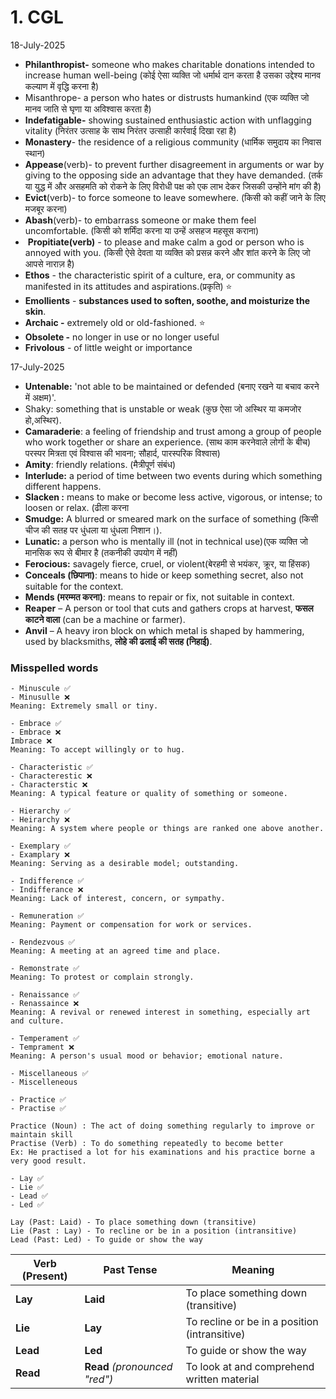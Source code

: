 
# 1. CGL


18-July-2025
- **Philanthropist-** someone who makes charitable donations intended to increase human well-being (कोई ऐसा व्यक्ति जो धर्मार्थ दान करता है उसका उद्देश्य मानव कल्याण में वृद्धि करना है)
- Misanthrope- a person who hates or distrusts humankind (एक व्यक्ति जो मानव जाति से घृणा या अविश्वास करता है)
- **Indefatigable-** showing sustained enthusiastic action with unflagging vitality (निरंतर उत्साह के साथ निरंतर उत्साही कार्रवाई दिखा रहा है)
- **Monastery**- the residence of a religious community (धार्मिक समुदाय का निवास स्थान)
- **Appease**(verb)- to prevent further disagreement in arguments or war by giving to the opposing side an advantage that they have demanded. (तर्क या युद्ध में और असहमति को रोकने के लिए विरोधी पक्ष को एक लाभ देकर जिसकी उन्होंने मांग की है)
- **Evict**(verb)- to force someone to leave somewhere. (किसी को कहीं जाने के लिए मजबूर करना)
- **Abash**(verb)- to embarrass someone or make them feel uncomfortable. (किसी को शर्मिंदा करना या उन्हें असहज महसूस कराना)
-  **Propitiate(verb)** - to please and make calm a god or person who is annoyed with you. (किसी ऐसे देवता या व्यक्ति को प्रसन्न करने और शांत करने के लिए जो आपसे नाराज़ है)
- **Ethos** - the characteristic spirit of a culture, era, or community as manifested in its attitudes and aspirations.(प्रकृति) ⭐
- **Emollients** - **substances used to soften, soothe, and moisturize the skin**.
- **Archaic -** extremely old or old-fashioned. ⭐
- **Obsolete -** no longer in use or no longer useful
- **Frivolous** - of little weight or importance

17-July-2025
- **Untenable:** 'not able to be maintained or defended (बनाए रखने या बचाव करने में अक्षम)'.
- Shaky: something that is unstable or weak (कुछ ऐसा जो अस्थिर या कमजोर हो,अस्थिर).
- **Camaraderie**: a feeling of friendship and trust among a group of people who work together or share an experience. (साथ काम करनेवाले लोगों के बीच) परस्पर मित्रता एवं विश्‍वास की भावना; सौहार्द, पारस्परिक विश्‍वास)
- **Amity**: friendly relations. (मैत्रीपूर्ण संबंध)
- **Interlude:** a period of time between two events during which something different happens.
- **Slacken :** means to make or become less active, vigorous, or intense; to loosen or relax. (ढीला करना
- **Smudge:** A blurred or smeared mark on the surface of something (किसी चीज की सतह पर धुंधला या धुंधला निशान।).
- **Lunatic:** a person who is mentally ill (not in technical use)(एक व्यक्ति जो मानसिक रूप से बीमार है (तकनीकी उपयोग में नहीं)
- **Ferocious:** savagely fierce, cruel, or violent(बेरहमी से भयंकर, क्रूर, या हिंसक)
- **Conceals (छिपाना)**: means to hide or keep something secret, also not suitable for the context.
- **Mends (मरम्मत करना)**: means to repair or fix, not suitable in context.
- **Reaper** – A person or tool that cuts and gathers crops at harvest, **फसल काटने वाला** (can be a machine or farmer).
- **Anvil** – A heavy iron block on which metal is shaped by hammering, used by blacksmiths, **लोहे की ढलाई की सतह (निहाई)**.

### Misspelled words


```
- Minuscule ✅  
- Minusulle ❌  
Meaning: Extremely small or tiny.
```

```
- Embrace ✅  
- Embrace ❌  
Imbrace ❌  
Meaning: To accept willingly or to hug.
```

```
- Characteristic ✅  
- Characterestic ❌  
- Characterstic ❌  
Meaning: A typical feature or quality of something or someone.
```

```
- Hierarchy ✅  
- Heirarchy ❌  
Meaning: A system where people or things are ranked one above another.
```

```
- Exemplary ✅  
- Examplary ❌  
Meaning: Serving as a desirable model; outstanding.
```

```
- Indifference ✅  
- Indifferance ❌  
Meaning: Lack of interest, concern, or sympathy.
```

```
- Remuneration ✅  
Meaning: Payment or compensation for work or services.
```

```
- Rendezvous ✅  
Meaning: A meeting at an agreed time and place.
```

```
- Remonstrate ✅  
Meaning: To protest or complain strongly.
```

```
- Renaissance ✅  
- Renassaince ❌  
Meaning: A revival or renewed interest in something, especially art and culture.
```

```
- Temperament ✅  
- Temprament ❌  
Meaning: A person's usual mood or behavior; emotional nature.
```

```
- Miscellaneous ✅
- Miscelleneous
```

```
- Practice ✅
- Practise ✅ 

Practice (Noun) : The act of doing something regularly to improve or maintain skill
Practise (Verb) : To do something repeatedly to become better
Ex: He practised a lot for his examinations and his practice borne a very good result.
```

```
- Lay ✅
- Lie ✅
- Lead ✅
- Led ✅

Lay (Past: Laid) - To place something down (transitive)
Lie (Past : Lay) - To recline or be in a position (intransitive)
Lead (Past: Led) - To guide or show the way
```

| Verb (Present) | Past Tense                    | Meaning                                       |
| -------------- | ----------------------------- | --------------------------------------------- |
| **Lay**        | **Laid**                      | To place something down (transitive)          |
| **Lie**        | **Lay**                       | To recline or be in a position (intransitive) |
| **Lead**       | **Led**                       | To guide or show the way                      |
| **Read**       | **Read** _(pronounced "red")_ | To look at and comprehend written material    |

